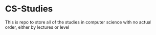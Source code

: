 # CS-Studies
This is repo to store all of the studies in computer science with no actual order, either by lectures or level
